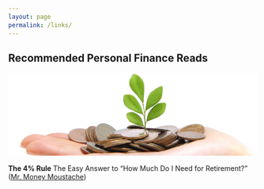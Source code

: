 ```yaml
---
layout: page
permalink: /links/
---
```


## Recommended Personal Finance Reads

![Show me the Money](/images/links_banner.png "Show me the Money Screenshot")

**The 4% Rule** The Easy Answer to “How Much Do I Need for Retirement?” ([Mr. Money Moustache](http://www.mrmoneymustache.com/2012/05/29/how-much-do-i-need-for-retirement/))


